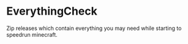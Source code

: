 # EverythingCheck
 Zip releases which contain everything you may need while starting to speedrun minecraft.
